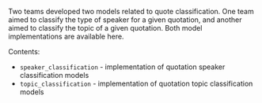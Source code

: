 Two teams developed two models related to quote classification. One team aimed to classify the type of speaker for a given quotation, and another aimed to classify the topic of a given quotation. Both model implementations are available here.

Contents:
* `speaker_classification` - implementation of quotation speaker classification models
* `topic_classification` - implementation of quotation topic classification models

